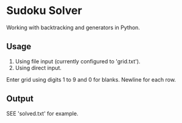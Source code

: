 # Sudoku Solver

Working with backtracking and generators in Python.

## Usage

1. Using file input (currently configured to 'grid.txt').
2. Using direct input.

Enter grid using digits 1 to 9 and 0 for blanks. Newline for each row.

## Output

SEE 'solved.txt' for example.

